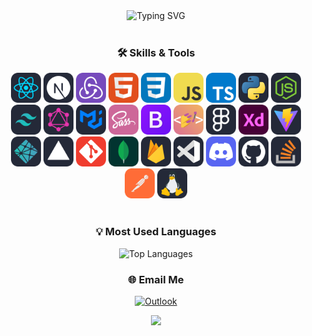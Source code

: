 <div align="center">
<img 
    src="https://readme-typing-svg.herokuapp.com?font=Fira+Code&size=22&duration=2500&pause=800&color=090088&background=00000000&center=true&vCenter=true&width=800&height=80&lines=Hi+%F0%9F%91%8B+I'm+Michal+Siminski;React+%2F+Angular+%2F+Next.js+%2F+TypeScript+%2F+Python+%2F+Node.js;Passionate+Web+Developer+%F0%9F%9A%80" 
    alt="Typing SVG" 
    style="max-width: 100%;"
  />
</div>

<br/>

<h3 align="center">🛠️ Skills & Tools</h3>

<div align="center">

  <!-- Skill Icons -->
  <img src="https://github.com/tandpfun/skill-icons/blob/main/icons/React-Dark.svg" width="48" title="React.Js"/>
  <img src="https://github.com/tandpfun/skill-icons/blob/main/icons/NextJS-Dark.svg" width="48" title="Next.Js"/>
  <img src="https://github.com/tandpfun/skill-icons/blob/main/icons/Redux.svg" width="48" title="Redux"/>
  <img src="https://github.com/tandpfun/skill-icons/blob/main/icons/HTML.svg" width="48" title="HTML"/>
  <img src="https://github.com/tandpfun/skill-icons/blob/main/icons/CSS.svg" width="48" title="CSS"/>
  <img src="https://github.com/tandpfun/skill-icons/blob/main/icons/JavaScript.svg" width="48" title="Javascript"/>
  <img src="https://github.com/tandpfun/skill-icons/blob/main/icons/TypeScript.svg" width="48" title="TypeScript"/>
  <img src="https://github.com/tandpfun/skill-icons/blob/main/icons/Python-Dark.svg" width="48" title="Python"/>
  <img src="https://github.com/tandpfun/skill-icons/blob/main/icons/NodeJS-Dark.svg" width="48" title="Node.js"/>
  <img src="https://github.com/tandpfun/skill-icons/blob/main/icons/TailwindCSS-Dark.svg" width="48" title="TailwindCSS"/>
  <img src="https://github.com/tandpfun/skill-icons/blob/main/icons/GraphQL-Dark.svg" width="48" title="GraphQL"/>
  <img src="https://github.com/tandpfun/skill-icons/blob/main/icons/MaterialUI-Dark.svg" width="48" title="MUI"/>
  <img src="https://github.com/tandpfun/skill-icons/blob/main/icons/Sass.svg" width="48" title="Sass"/>
  <img src="https://github.com/tandpfun/skill-icons/blob/main/icons/Bootstrap.svg" width="48" title="Bootstrap"/>
  <img src="https://github.com/tandpfun/skill-icons/blob/main/icons/StyledComponents.svg" width="48" title="Styled Components"/>
  <img src="https://github.com/tandpfun/skill-icons/blob/main/icons/Figma-Dark.svg" width="48" title="Figma"/>
  <img src="https://github.com/tandpfun/skill-icons/blob/main/icons/XD.svg" width="48" title="Adobe XD"/>
  <img src="https://github.com/tandpfun/skill-icons/blob/main/icons/Vite-Dark.svg" width="48" title="Vite"/>
  <img src="https://github.com/tandpfun/skill-icons/blob/main/icons/Netlify-Dark.svg" width="48" title="Netlify"/>
  <img src="https://github.com/tandpfun/skill-icons/blob/main/icons/Vercel-Dark.svg" width="48" title="Vercel"/>
  <img src="https://github.com/tandpfun/skill-icons/blob/main/icons/Git.svg" width="48" title="Git"/>
  <img src="https://github.com/tandpfun/skill-icons/blob/main/icons/MongoDB.svg" width="48" title="MongoDB"/>
  <img src="https://github.com/tandpfun/skill-icons/blob/main/icons/Firebase-Dark.svg" width="48" title="Firebase"/>
  <img src="https://github.com/tandpfun/skill-icons/blob/main/icons/VSCode-Dark.svg" width="48" title="VSCode"/>
  <img src="https://github.com/tandpfun/skill-icons/blob/main/icons/Discord.svg" width="48" title="Discord"/>
  <img src="https://github.com/tandpfun/skill-icons/blob/main/icons/Github-Dark.svg" width="48" title="Github"/>
  <img src="https://github.com/tandpfun/skill-icons/blob/main/icons/StackOverflow-Dark.svg" width="48" title="Stack Overflow"/>
  <img src="https://github.com/tandpfun/skill-icons/blob/main/icons/Postman.svg" width="48" title="Postman"/>
  <img src="https://github.com/tandpfun/skill-icons/blob/main/icons/Linux-Dark.svg" width="48" title="Linux"/>  
</div>

<br/>

<h3 align="center">💡 Most Used Languages</h3>
<p align="center">
  <img 
    src="https://github-readme-stats.vercel.app/api/top-langs/?username=michalsminski&layout=pie&size_weight=0.5&count_weight=0.5"
    alt="Top Languages"
    width="400px"
  />
</p>

<h3 align="center">🌐 Email Me </h3>
<p align="center">
  <a href="mailto:michalsminski@outlook.com" target="_blank">
    <img src="https://github.com/sempostma/office365-icons/blob/master/png/256/outlook.png" alt="Outlook" width="60" style="margin: 0 30px;" />
  </a>
</p>

<div align="center">
  <img src="https://github.com/Adam-pw/Adam-pw/blob/main/animation_500_kxa883sd.gif">
</div>


